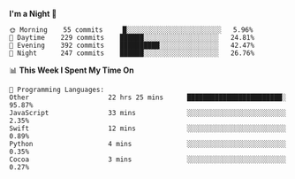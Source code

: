 <!--START_SECTION:waka-->
**I'm a Night 🦉** 

```text
🌞 Morning    55 commits     █░░░░░░░░░░░░░░░░░░░░░░░░   5.96% 
🌆 Daytime    229 commits    ██████░░░░░░░░░░░░░░░░░░░   24.81% 
🌃 Evening    392 commits    ██████████░░░░░░░░░░░░░░░   42.47% 
🌙 Night      247 commits    ██████░░░░░░░░░░░░░░░░░░░   26.76%

```


📊 **This Week I Spent My Time On** 

```text
💬 Programming Languages: 
Other                    22 hrs 25 mins      ████████████████████████░   95.87% 
JavaScript               33 mins             ░░░░░░░░░░░░░░░░░░░░░░░░░   2.35% 
Swift                    12 mins             ░░░░░░░░░░░░░░░░░░░░░░░░░   0.89% 
Python                   4 mins              ░░░░░░░░░░░░░░░░░░░░░░░░░   0.35% 
Cocoa                    3 mins              ░░░░░░░░░░░░░░░░░░░░░░░░░   0.27%

```


<!--END_SECTION:waka-->
